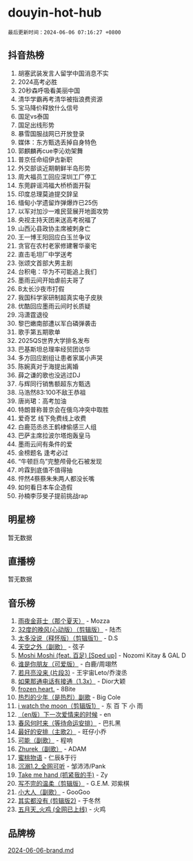 # douyin-hot-hub

`最后更新时间：2024-06-06 07:16:27 +0800`

## 抖音热榜

1. 胡塞武装发言人留学中国消息不实
1. 2024高考必胜
1. 20秒森呼吸看美丽中国
1. 清华学霸再考清华被指浪费资源
1. 宝马降价释放什么信号
1. 国足vs泰国
1. 国足出线形势
1. 暴雪国服战网已开放登录
1. 媒体：东方甄选丢掉自身特色
1. 郭麒麟再cue李沁劝架舞
1. 普京任命绍伊古新职
1. 外交部谈近期朝鲜半岛形势
1. 周大福员工回应深圳工厂停工
1. 东莞辟谣鸿福大桥桥面开裂
1. 印度总理莫迪提交辞呈
1. 缅甸小学遗留炸弹爆炸已25伤
1. 以军对加沙一难民营展开地面攻势
1. 央视主持天团来送高考祝福了
1. 山西沁县政协主席被刺身亡
1. 王一博王阳回应白玉兰争议
1. 贪官在农村老家修建奢华豪宅
1. 直击毛坦厂中学送考
1. 张颂文首部大男主剧
1. 台积电：华为不可能追上我们
1. 墨雨云间开始虐前夫哥了
1. B太长沙夜市打假
1. 我国科学家研制超真实电子皮肤
1. 优酷回应墨雨云间时长质疑
1. 冯潇霆退役
1. 黎巴嫩南部遭以军白磷弹袭击
1. 歌手第五期歌单
1. 2025QS世界大学排名发布
1. 巴基斯坦总理率经贸团访华
1. 多方回应剧组让患者家属小声哭
1. 陈婉真对于海提出离婚
1. 薛之谦的歌也没逃过DJ
1. 与辉同行销售额超东方甄选
1. 马浩然83:100不敌王恭祖
1. 唐尚珺：高考加油
1. 特朗普称普京会在俄乌冲突中取胜
1. 爱奇艺 线下免费线上收费
1. 白鹿范丞丞王鹤棣偷感三人组
1. 巴萨主席拉波尔塔炮轰皇马
1. 墨雨云间有条件的爱
1. 金榜题名 逢考必过
1. “牛顿巨鸟”完整颅骨化石被发现
1. 吟霖到底值不值得抽
1. 怦然4蔡蔡朱朱两人都没长嘴
1. 如何看日本车企造假
1. 孙楠李莎旻子提前挑战rap

## 明星榜

暂无数据

## 直播榜

暂无数据

## 音乐榜

1. [雨夜金菲士（那个夏天）](https://sf5-hl-cdn-tos.douyinstatic.com/obj/tos-cn-ve-2774/osPmPLDWQBBE2Z6bftCgYwkFaF4pEYEneXaZQs) - Mozza
1. [32度的晚风(心动版）（剪辑版）](https://sf5-hl-cdn-tos.douyinstatic.com/obj/tos-cn-ve-2774/owNyabsyWdzUulxhoJfK8IBXgp0UMQAHpvGh2B) - 陆杰
1. [太多没说（释怀版）（剪辑版1）](https://sf5-hl-cdn-tos.douyinstatic.com/obj/tos-cn-ve-2774/oEbKIiDC0BA8CJOQHYA6aeCVYeHgckHdntZSDj) - D.S
1. [天空之外（副歌）](https://sf3-cdn-tos.douyinstatic.com/obj/tos-cn-ve-2774/oAYn0BTp8jS8iSyZSHMUWAikyvAWI1c7aiJTr) - 弦子
1. [Moshi Moshi (feat. 百足) [Sped up]](https://sf3-cdn-tos.douyinstatic.com/obj/tos-cn-ve-2774/ocCPFQcXJLeroaIdQLIGAoeeYM3OAUYGDguHXz) - Nozomi Kitay & GAL D
1. [谁是你朋友（可爱版）](https://sf3-cdn-tos.douyinstatic.com/obj/tos-cn-ve-2774/owKjggBwGZexYCjVAIeEFURf1LJTjMDaK6AzKN) - 白鹿/周翊然
1. [若月亮没来 (片段3)](https://sf3-cdn-tos.douyinstatic.com/obj/tos-cn-ve-2774/okfyEUsGW1B1ovJi5JiN9IjvAT2lMwA054GoEB) - 王宇宙Leto/乔浚丞
1. [如果那通电话有接通（1.3x）](https://sf5-hl-cdn-tos.douyinstatic.com/obj/tos-cn-ve-2774/ocJeJKhUhAJG8EYZiEFfGFAPkD3beMQ5mwDv1e) - Dior大颖
1. [frozen heart.](https://sf5-hl-cdn-tos.douyinstatic.com/obj/tos-cn-ve-2774/oIIWJfyjIACZA9zQMtnJ6hQQhFC4vhCupoRBsO) - 8Bite
1. [热烈的少年（是热烈）副歌](https://sf5-hl-cdn-tos.douyinstatic.com/obj/tos-cn-ve-2774/owVNI0CLDAUMtSz6TEYvfFBFL4UDFFhLfgK8fa) - Big Cole
1. [i watch the moon（剪辑版1）](https://sf5-hl-cdn-tos.douyinstatic.com/obj/tos-cn-ve-2774/o0I9mSChzHZANMJIEBfkCQzzg6N5WAcVtqft9P) - 东 百 下 小 雨
1. [（en版）下一次爱情来的时候](https://sf5-hl-cdn-tos.douyinstatic.com/obj/tos-cn-ve-2774/owZIscFWHUMFAbrAisiax4ioKVNAKH9jYvbBk) - en
1. [春风何时来（等待命运安排）](https://sf27-cdn-tos.douyinstatic.com/obj/tos-cn-ve-2774/oICBNbD3gelMfB4WgiD1KI2jQtXZE2FgHLwtsl) - 巴扎黑
1. [最好的安排（主歌2）](https://sf3-cdn-tos.douyinstatic.com/obj/tos-cn-ve-2774/oMMZX1DuHpMwgoDztBmZswgQnbCeeANZxBHkFY) - 旺仔小乔
1. [可能（副歌）](https://sf3-cdn-tos.douyinstatic.com/obj/tos-cn-ve-2774/cde1731888894259b333569393c2fb51) - 程响
1. [Zhurek（副歌）](https://sf3-cdn-tos.douyinstatic.com/obj/tos-cn-ve-2774/ooQm8FBZQDlf0btEYgVpCcSCQfrdJGBEKZYBGS) - ADAM
1. [蜜桃物语](https://sf5-hl-cdn-tos.douyinstatic.com/obj/tos-cn-ve-2774/oIhOSCZtIACtYU4XQkngiW9kCBfVD1Fz9IYeqL) - 仁辰&于行
1. [沉溺1.2_全网可听](https://sf27-cdn-tos.douyinstatic.com/obj/tos-cn-ve-2774/ok2QoiBqsWAX9McZmWiI9gAB0EzwD4Xj6yfmtH) - 邹沛沛/Pank
1. [Take me hand (抓紧我的手)](https://sf27-cdn-tos.douyinstatic.com/obj/tos-cn-ve-2774/os8GB2fDQQmJZTmtomg0gHX5fBACiEgcFgEKYg) - Zy
1. [写不完的温柔（剪辑版）](https://sf5-hl-cdn-tos.douyinstatic.com/obj/tos-cn-ve-2774/oYBzzZQJ233GfwkemJJffAIWgeIYrjZfWhHTcG) - G.E.M. 邓紫棋
1. [小大人（副歌）](https://sf5-hl-cdn-tos.douyinstatic.com/obj/tos-cn-ve-2774/oIhaDwehWhLFsVIG7QIICLLazDNGJAGg5geeb4) - GooGoo
1. [其实都没有 (剪辑版2)](https://sf5-hl-cdn-tos.douyinstatic.com/obj/tos-cn-ve-2774/oEBNQenHZtBhxYjGgUDQk0BCHTigQafgFlbQ7k) - 于冬然
1. [五月天_火鸡 (全网已上线)](https://sf3-cdn-tos.douyinstatic.com/obj/tos-cn-ve-2774/oEtOMSQZstjlJ4nfBEgeqN29IbWjkmDBrFtF2C) - 火鸡

## 品牌榜

[2024-06-06-brand.md](2024-06-06-brand.md)

